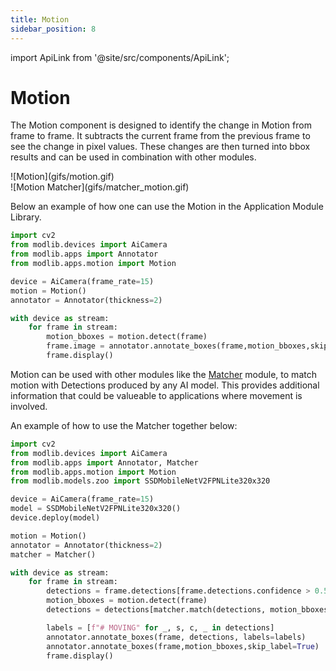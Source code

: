 ```yaml
---
title: Motion
sidebar_position: 8
---
```

import ApiLink from '@site/src/components/ApiLink';

# Motion

The <ApiLink to="/api-reference/apps/motion#motion">Motion</ApiLink> component is designed to identify the change in Motion from frame to frame. It subtracts the current frame from the previous frame to see the change in pixel values. These changes are then turned into bbox results and can be used in combination with other modules.


<div style={{ display: 'flex', gap: '2rem', alignItems: 'flex-start' }}>
  <div style={{ flex: '1' }}>
    ![Motion](gifs/motion.gif)
  </div>
  <div style={{ flex: '1' }}>
    ![Motion Matcher](gifs/matcher_motion.gif)
  </div>
</div>

Below an example of how one can use the Motion in the Application Module Library.


```python title="motion.py"
import cv2
from modlib.devices import AiCamera
from modlib.apps import Annotator
from modlib.apps.motion import Motion

device = AiCamera(frame_rate=15)
motion = Motion()
annotator = Annotator(thickness=2)

with device as stream:
    for frame in stream:
        motion_bboxes = motion.detect(frame)
        frame.image = annotator.annotate_boxes(frame,motion_bboxes,skip_label=True)
        frame.display()
```
Motion can be used with other modules like the [Matcher](examples/matcher.md) module, to match motion with Detections produced by any AI model. This provides additional information that could be valueable to applications where movement is involved. 

An example of how to use the Matcher together below:

```python title="motion_matcher.py"
import cv2
from modlib.devices import AiCamera
from modlib.apps import Annotator, Matcher
from modlib.apps.motion import Motion
from modlib.models.zoo import SSDMobileNetV2FPNLite320x320

device = AiCamera(frame_rate=15)
model = SSDMobileNetV2FPNLite320x320()
device.deploy(model)

motion = Motion()
annotator = Annotator(thickness=2)
matcher = Matcher()

with device as stream:
    for frame in stream:
        detections = frame.detections[frame.detections.confidence > 0.50]
        motion_bboxes = motion.detect(frame)
        detections = detections[matcher.match(detections, motion_bboxes)]

        labels = [f"# MOVING" for _, s, c, _ in detections]
        annotator.annotate_boxes(frame, detections, labels=labels)
        annotator.annotate_boxes(frame,motion_bboxes,skip_label=True)
        frame.display()

```